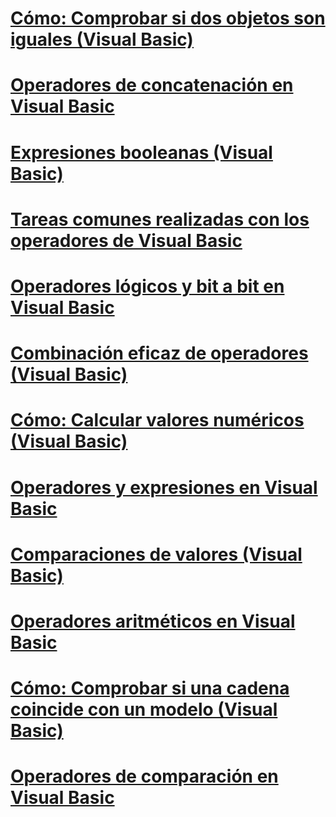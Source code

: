 # [Cómo: Comprobar si dos objetos son iguales (Visual Basic)](how-to-test-whether-two-objects-are-the-same.md)
# [Operadores de concatenación en Visual Basic](concatenation-operators.md)
# [Expresiones booleanas (Visual Basic)](boolean-expressions.md)
# [Tareas comunes realizadas con los operadores de Visual Basic](common-tasks-performed-with-visual-basic-operators.md)
# [Operadores lógicos y bit a bit en Visual Basic](logical-and-bitwise-operators.md)
# [Combinación eficaz de operadores (Visual Basic)](efficient-combination-of-operators.md)
# [Cómo: Calcular valores numéricos (Visual Basic)](how-to-calculate-numeric-values.md)
# [Operadores y expresiones en Visual Basic](index.md)
# [Comparaciones de valores (Visual Basic)](value-comparisons.md)
# [Operadores aritméticos en Visual Basic](arithmetic-operators.md)
# [Cómo: Comprobar si una cadena coincide con un modelo (Visual Basic)](how-to-match-a-string-against-a-pattern.md)
# [Operadores de comparación en Visual Basic](comparison-operators.md)
